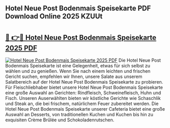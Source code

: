 ## Hotel Neue Post Bodenmais Speisekarte PDF Download Online 2025 KZUUt

# <h2><a href="http://gccvkw.nevu.top/?p=Hotel+Neue+Post+Bodenmais+Speisekarte">🔗 👉🔴 Hotel Neue Post Bodenmais Speisekarte 2025 PDF</a></h2>

[![Hotel Neue Post Bodenmais Speisekarte 2025 PDF](https://i.imgur.com/dBaPXMq.png)](http://gccvkw.nevu.top/?p=Hotel+Neue+Post+Bodenmais+Speisekarte)
Die Hotel Neue Post Bodenmais Speisekarte ist eine Gelegenheit, etwas für sich selbst zu wählen und zu genießen. Wenn Sie nach einem leichten und frischen Gericht suchen, empfehlen wir Ihnen, unsere Salate aus unserem Salatbereich auf der Hotel Neue Post Bodenmais Speisekarte zu probieren. Für Fleischliebhaber bietet unsere Hotel Neue Post Bodenmais Speisekarte eine große Auswahl an Gerichten: Rindfleisch, Schweinefleisch, Huhn und Fisch. Unseren Auserwählten bieten wir köstliche Gerichte wie Schaschlik und Steak an, die bei frischem, natürlichem Feuer zubereitet werden. Die Hotel Neue Post Bodenmais Speisekarte unserer Cafeteria bietet eine große Auswahl an Desserts, von traditionellen Kuchen und Kuchen bis hin zu exquisiten Crème Brûlée und Schokoladenrutschen.
